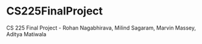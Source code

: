 # CS225FinalProject
CS 225 Final Project - Rohan Nagabhirava, Milind Sagaram, Marvin Massey, Aditya Matiwala
